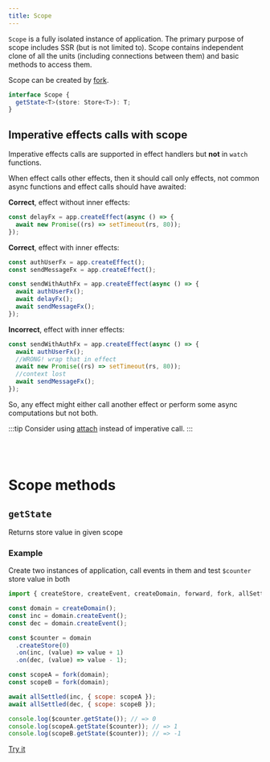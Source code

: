 ```yaml
---
title: Scope
---
```


`Scope` is a fully isolated instance of application.
The primary purpose of scope includes SSR (but is not limited to). Scope contains independent clone of all the units (including connections between them) and basic methods to access them.

Scope can be created by [fork](/en/api/effector/fork).

```ts
interface Scope {
  getState<T>(store: Store<T>): T;
}
```

## Imperative effects calls with scope

Imperative effects calls are supported in effect handlers but **not** in `watch` functions.

When effect calls other effects, then it should call only effects, not common async functions and effect calls should have awaited:

**Correct**, effect without inner effects:

```js
const delayFx = app.createEffect(async () => {
  await new Promise((rs) => setTimeout(rs, 80));
});
```

**Correct**, effect with inner effects:

```js
const authUserFx = app.createEffect();
const sendMessageFx = app.createEffect();

const sendWithAuthFx = app.createEffect(async () => {
  await authUserFx();
  await delayFx();
  await sendMessageFx();
});
```

**Incorrect**, effect with inner effects:

```js
const sendWithAuthFx = app.createEffect(async () => {
  await authUserFx();
  //WRONG! wrap that in effect
  await new Promise((rs) => setTimeout(rs, 80));
  //context lost
  await sendMessageFx();
});
```

So, any effect might either call another effect or perform some async computations but not both.

:::tip
Consider using [attach](/en/api/effector/attach) instead of imperative call.
:::

<br/><br/>

# Scope methods

## `getState`

Returns store value in given scope

### Example

Create two instances of application, call events in them and test `$counter` store value in both

```js
import { createStore, createEvent, createDomain, forward, fork, allSettled } from "effector";

const domain = createDomain();
const inc = domain.createEvent();
const dec = domain.createEvent();

const $counter = domain
  .createStore(0)
  .on(inc, (value) => value + 1)
  .on(dec, (value) => value - 1);

const scopeA = fork(domain);
const scopeB = fork(domain);

await allSettled(inc, { scope: scopeA });
await allSettled(dec, { scope: scopeB });

console.log($counter.getState()); // => 0
console.log(scopeA.getState($counter)); // => 1
console.log(scopeB.getState($counter)); // => -1
```

[Try it](https://share.effector.dev/0grlV3bA)
